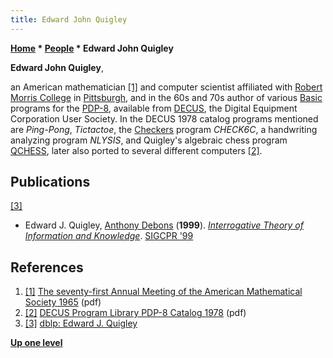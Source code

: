 ```yaml
---
title: Edward John Quigley
---
```

**[Home](Home "Home") * [People](People "People") * Edward John Quigley**

**Edward John Quigley**,

an American mathematician <a id="cite-note-1" href="#cite-ref-1">[1]</a> and computer scientist affiliated with [Robert Morris College](https://en.wikipedia.org/wiki/Robert_Morris_University) in [Pittsburgh](https://en.wikipedia.org/wiki/Pittsburgh),
and in the 60s and 70s author of various [Basic](Basic "Basic") programs for the [PDP-8](PDP-8 "PDP-8"), available from [DECUS](https://en.wikipedia.org/wiki/DECUS), the Digital Equipment Corporation User Society.
In the DECUS 1978 catalog programs mentioned are *Ping-Pong*, *Tictactoe*, the [Checkers](Checkers "Checkers") program *CHECK6C*, a handwriting analyzing program *NLYSIS*, and Quigley's algebraic chess program [QCHESS](QCHESS "QCHESS"),
later also ported to several different computers <a id="cite-note-2" href="#cite-ref-2">[2]</a>.

## Publications

<a id="cite-note-3" href="#cite-ref-3">[3]</a>

- Edward J. Quigley, [Anthony Debons](https://dblp.org/pers/d/Debons:Anthony.html) (**1999**). *[Interrogative Theory of Information and Knowledge](http://infosci.tripod.com/)*. [SIGCPR '99](https://dblp.org/db/conf/sigcpr/sigcpr1999.html)

## References

1. <a id="cite-ref-1" href="#cite-note-1">[1]</a> [The seventy-first Annual Meeting of the American Mathematical Society 1965](https://www.ams.org/journals/bull/1965-71-03/S0002-9904-1965-11298-8/S0002-9904-1965-11298-8.pdf) (pdf)
1. <a id="cite-ref-2" href="#cite-note-2">[2]</a> [DECUS Program Library PDP-8 Catalog 1978](http://www.bitsavers.org/pdf/dec/decus/programCatalogs/DECUS_Catalog_PDP-8_Aug78.pdf) (pdf)
1. <a id="cite-ref-3" href="#cite-note-3">[3]</a> [dblp: Edward J. Quigley](https://dblp.org/pers/hd/q/Quigley:Edward_J=)

**[Up one level](People "People")**

